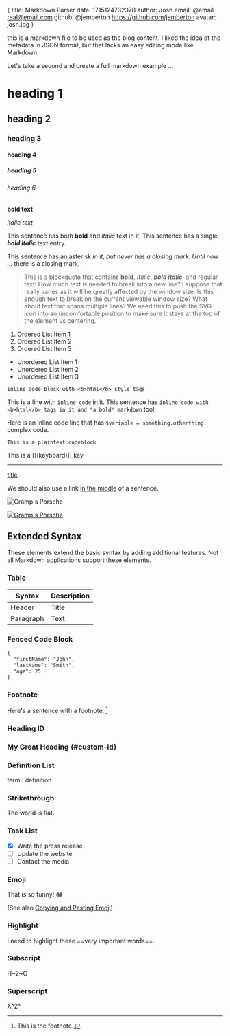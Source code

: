 {
    title: Markdown Parser
    date: 1715124732378
    author: Josh
    email: @email real@email.com
    github: @jemberton https://github.com/jemberton
    avatar: josh.jpg
}

this is a markdown file to be used as the blog content. I liked the idea of the metadata in JSON format, but that lacks an easy editing mode like Markdown.

Let's take a second and create a full markdown example ...

# heading 1

## heading 2

### heading 3

#### heading 4

##### heading 5

###### heading 6

**bold text**

*italic text*

This sentence has both **bold** and *italic* text in it. This sentence has a single ***bold italic*** text entry.

This sentence has an asterisk *in it, but never has a closing mark. Until now ...* there is a closing mark.

> This is a blockquote that contains **bold**, *italic*, ***bold italic***, and regular text! How much text is needed to break into a new line? I suppose that really varies as it will be greatly affected by the window size. Is this enough text to break on the current viewable window size? What about text that spans multiple lines? We need this to push the SVG icon into an uncomfortable position to make sure it stays at the top of the element vs centering.

1. Ordered List Item 1
2. Ordered List Item 2
3. Ordered List Item 3

- Unordered List Item 1
- Unordered List Item 2
- Unordered List Item 3

`inline code block with <b>html</b> style tags`

This is a line with `inline code` in it. This sentence has `inline code with <b>html</b> tags in it and *a bold* markdown` too!

Here is an inline code line that has `$variable = something.otherthing;` complex code.

```plaintext
This is a plaintext codeblock
```

This is a [[(keyboard)]] key

---

[title](#)

We should also use a link [in the middle](#) of a sentence.

![Gramp's Porsche](/gramps-porsche.png)

[![Gramp's Porsche](/gramps-porsche.png)](https://google.com)

## Extended Syntax

These elements extend the basic syntax by adding additional features. Not all Markdown applications support these elements.

### Table

| Syntax | Description |
| ----------- | ----------- |
| Header | Title |
| Paragraph | Text |

### Fenced Code Block

```
{
  "firstName": "John",
  "lastName": "Smith",
  "age": 25
}
```

### Footnote

Here's a sentence with a footnote. [^1]

[^1]: This is the footnote.

### Heading ID

### My Great Heading {#custom-id}

### Definition List

term
: definition

### Strikethrough

~~The world is flat.~~

### Task List

- [x] Write the press release
- [ ] Update the website
- [ ] Contact the media

### Emoji

That is so funny! :joy:

(See also [Copying and Pasting Emoji](https://www.markdownguide.org/extended-syntax/#copying-and-pasting-emoji))

### Highlight

I need to highlight these ==very important words==.

### Subscript

H~2~O

### Superscript

X^2^